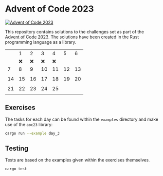 # Advent of Code 2023
[![Advent of Code 2023](https://github.com/artemis-beta/Advent-of-Code-2023/actions/workflows/testing.yaml/badge.svg)](https://github.com/artemis-beta/Advent-of-Code-2023/actions/workflows/testing.yaml)

This repository contains solutions to the challenges set as part of the [Advent of Code 2023](https://adventofcode.com/2023).
The solutions have been created in the Rust programming language as a library.

| | ||||||
|-|-|-|-|-|-|-|
||1|2|3|4|5|6|
||:x:|:x:|:x:|:x:| | |
|7|8|9|10|11|12|13|
| | | | | | | | |
|14|15|16|17|18|19|20|
| | | | | | | |
|21|22|23|24|25| | |
| | | | | | | |

## Exercises

The tasks for each day can be found within the `examples` directory and make use of the `aoc23` library:

```sh
cargo run --example day_3
```

## Testing

Tests are based on the examples given within the exercises themselves.

```sh
cargo test
```
